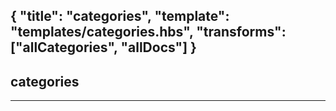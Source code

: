 {
	"title": "categories",
	"template": "templates/categories.hbs",
	"transforms": ["allCategories", "allDocs"]
}
---

categories
--

***